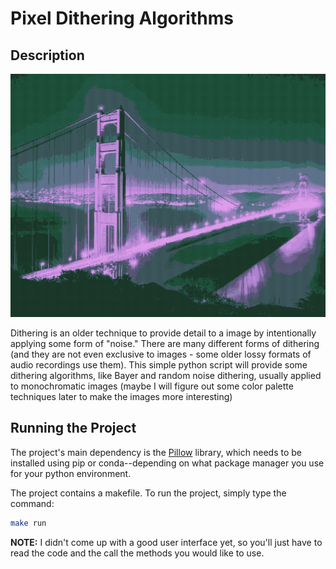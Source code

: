 # Pixel Dithering Algorithms

## Description

![random_noise example](images/output/example2_moss.jpg)

Dithering is an older technique to provide detail to a image by intentionally applying
some form of "noise." There are many different forms of dithering (and they are not even
exclusive to images - some older lossy formats of audio recordings use them). This simple
python script will provide some dithering algorithms, like Bayer and random noise dithering,
usually applied to monochromatic images
(maybe I will figure out some color palette techniques later to make the images more
interesting)

## Running the Project

The project's main dependency is the [Pillow](https://pillow.readthedocs.io/en/stable/) library, 
which needs to be installed using pip or conda--depending on what package manager you use for your python environment.

The project contains a makefile. To run the project, simply type the command:

```sh
make run
```

**NOTE:** I didn't come up with a good user interface yet, so you'll just have to read the code
and the call the methods you would like to use.
